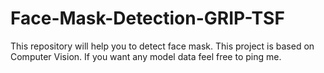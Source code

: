 # Face-Mask-Detection-GRIP-TSF
This repository will help you to detect face mask. This project is based on Computer Vision.
 If you want any model data feel free to ping me.
